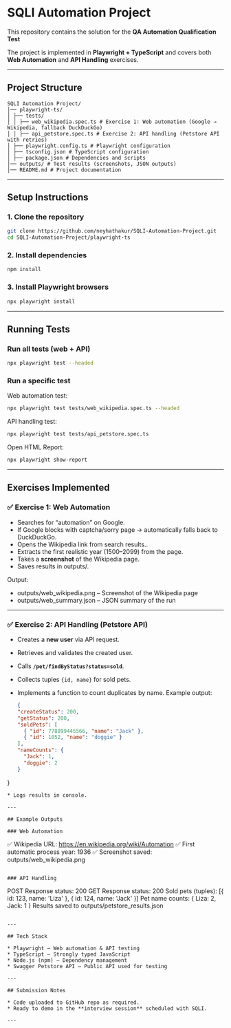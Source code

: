 
# SQLI Automation Project

This repository contains the solution for the **QA Automation Qualification Test** 

The project is implemented in **Playwright + TypeScript** and covers both **Web Automation** and **API Handling** exercises.

---

## Project Structure

```
SQLI Automation Project/
│── playwright-ts/
│ ├── tests/
│ │ ├── web_wikipedia.spec.ts # Exercise 1: Web automation (Google → Wikipedia, fallback DuckDuckGo)
│ │ ├── api_petstore.spec.ts # Exercise 2: API handling (Petstore API with retries)
│ ├── playwright.config.ts # Playwright configuration
│ ├── tsconfig.json # TypeScript configuration
│ ├── package.json # Dependencies and scripts
│── outputs/ # Test results (screenshots, JSON outputs)
│── README.md # Project documentation
```

---

## Setup Instructions

### 1. Clone the repository

```bash
git clone https://github.com/neyhathakur/SQLI-Automation-Project.git
cd SQLI-Automation-Project/playwright-ts
```

### 2. Install dependencies

```bash
npm install
```

### 3. Install Playwright browsers

```bash
npx playwright install
```

---

## Running Tests

### Run all tests (web + API)

```bash
npx playwright test --headed

```

### Run a specific test

Web automation test:

```bash
npx playwright test tests/web_wikipedia.spec.ts --headed
```

API handling test:

```bash
npx playwright test tests/api_petstore.spec.ts
```

Open HTML Report:

```bash
npx playwright show-report

```
---

## Exercises Implemented

### ✅ Exercise 1: Web Automation

* Searches for “automation” on Google.
* If Google blocks with captcha/sorry page → automatically falls back to DuckDuckGo.
* Opens the Wikipedia link from search results..
* Extracts the first realistic year (1500–2099) from the page.
* Takes a **screenshot** of the Wikipedia page.
* Saves results in outputs/.

Output:

* outputs/web_wikipedia.png – Screenshot of the Wikipedia page
* outputs/web_summary.json – JSON summary of the run
---

### ✅ Exercise 2: API Handling (Petstore API)

* Creates a **new user** via API request.
* Retrieves and validates the created user.
* Calls **`/pet/findByStatus?status=sold`**.
* Collects tuples `{id, name}` for sold pets.
* Implements a function to count duplicates by name.
  Example output:

  ```json
  {
  "createStatus": 200,
  "getStatus": 200,
  "soldPets": [
    { "id": 778899445566, "name": "Jack" },
    { "id": 1052, "name": "doggie" }
  ],
  "nameCounts": {
    "Jack": 1,
    "doggie": 2
  }
}

  ```
* Logs results in console.

---

## Example Outputs

### Web Automation

```
✅ Wikipedia URL: https://en.wikipedia.org/wiki/Automation
✅ First automatic process year: 1936
✅ Screenshot saved: outputs/web_wikipedia.png

```

### API Handling

```
POST Response status: 200
GET Response status: 200
Sold pets (tuples): [{ id: 123, name: 'Liza' }, { id: 124, name: 'Jack' }]
Pet name counts: { Liza: 2, Jack: 1 }
Results saved to outputs/petstore_results.json

```

---

## Tech Stack

* Playwright – Web automation & API testing
* TypeScript – Strongly typed JavaScript
* Node.js (npm) – Dependency management
* Swagger Petstore API – Public API used for testing

---

## Submission Notes

* Code uploaded to GitHub repo as required.
* Ready to demo in the **interview session** scheduled with SQLI.

---
